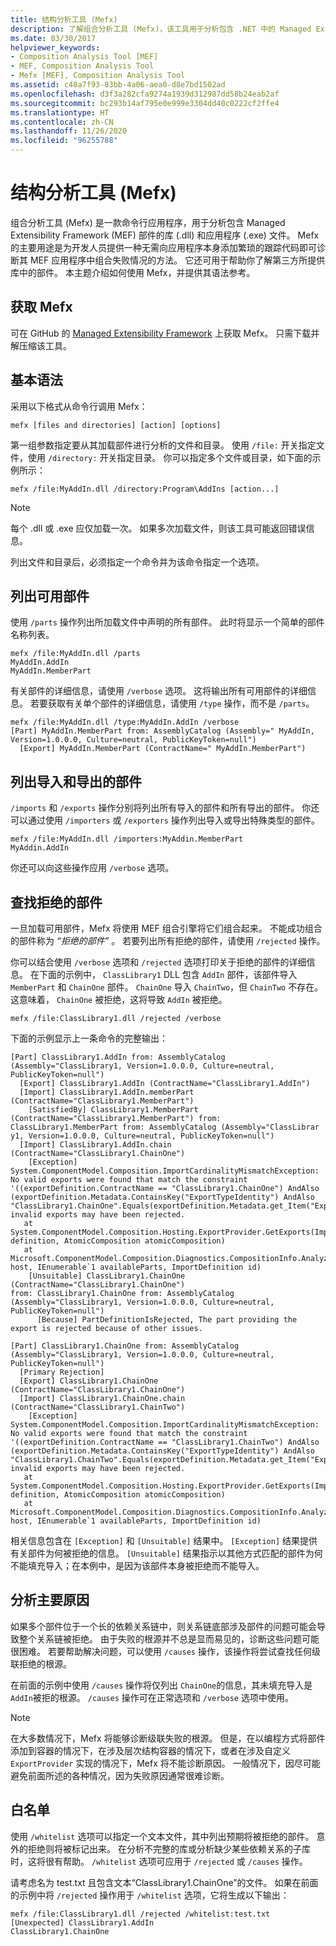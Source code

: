 ```yaml
---
title: 结构分析工具 (Mefx)
description: 了解组合分析工具 (Mefx)，该工具用于分析包含 .NET 中的 Managed Extensibility Framework (MEF) 部件的 DLL 和 EXE 文件。
ms.date: 03/30/2017
helpviewer_keywords:
- Composition Analysis Tool [MEF]
- MEF, Composition Analysis Tool
- Mefx [MEF], Composition Analysis Tool
ms.assetid: c48a7f93-83bb-4a06-aea0-d8e7bd1502ad
ms.openlocfilehash: d3f3a282cfa9274a1939d312987dd58b24eab2af
ms.sourcegitcommit: bc293b14af795e0e999e3304dd40c0222cf2ffe4
ms.translationtype: HT
ms.contentlocale: zh-CN
ms.lasthandoff: 11/26/2020
ms.locfileid: "96255788"
---
```

# <a name="composition-analysis-tool-mefx"></a>结构分析工具 (Mefx)

组合分析工具 (Mefx) 是一款命令行应用程序，用于分析包含 Managed Extensibility Framework (MEF) 部件的库 (.dll) 和应用程序 (.exe) 文件。 Mefx 的主要用途是为开发人员提供一种无需向应用程序本身添加繁琐的跟踪代码即可诊断其 MEF 应用程序中组合失败情况的方法。 它还可用于帮助你了解第三方所提供库中的部件。 本主题介绍如何使用 Mefx，并提供其语法参考。  
  
<a name="getting_mefx"></a>

## <a name="getting-mefx"></a>获取 Mefx  

 可在 GitHub 的 [Managed Extensibility Framework](https://github.com/MicrosoftArchive/mef/releases/tag/4.0) 上获取 Mefx。 只需下载并解压缩该工具。  
  
<a name="basic_syntax"></a>

## <a name="basic-syntax"></a>基本语法  

 采用以下格式从命令行调用 Mefx：  
  
```console
mefx [files and directories] [action] [options]  
```  
  
 第一组参数指定要从其加载部件进行分析的文件和目录。 使用 `/file:` 开关指定文件，使用 `/directory:` 开关指定目录。 你可以指定多个文件或目录，如下面的示例所示：  
  
```console  
mefx /file:MyAddIn.dll /directory:Program\AddIns [action...]  
```  
  
> [!NOTE]
> 每个 .dll 或 .exe 应仅加载一次。 如果多次加载文件，则该工具可能返回错误信息。  
  
 列出文件和目录后，必须指定一个命令并为该命令指定一个选项。  
  
<a name="listing_available_parts"></a>

## <a name="listing-available-parts"></a>列出可用部件  

 使用 `/parts` 操作列出所加载文件中声明的所有部件。 此时将显示一个简单的部件名称列表。  
  
```console
mefx /file:MyAddIn.dll /parts  
MyAddIn.AddIn  
MyAddIn.MemberPart  
```  
  
 有关部件的详细信息，请使用 `/verbose` 选项。 这将输出所有可用部件的详细信息。 若要获取有关单个部件的详细信息，请使用 `/type` 操作，而不是 `/parts`。  
  
```console  
mefx /file:MyAddIn.dll /type:MyAddIn.AddIn /verbose  
[Part] MyAddIn.MemberPart from: AssemblyCatalog (Assembly=" MyAddIn, Version=1.0.0.0, Culture=neutral, PublicKeyToken=null")  
  [Export] MyAddIn.MemberPart (ContractName=" MyAddIn.MemberPart")  
```  
  
<a name="listing_imports_and_exports"></a>

## <a name="listing-imports-and-exports"></a>列出导入和导出的部件  

 `/imports` 和 `/exports` 操作分别将列出所有导入的部件和所有导出的部件。 你还可以通过使用 `/importers` 或 `/exporters` 操作列出导入或导出特殊类型的部件。  
  
```console  
mefx /file:MyAddIn.dll /importers:MyAddin.MemberPart  
MyAddin.AddIn  
```  
  
 你还可以向这些操作应用 `/verbose` 选项。  
  
<a name="finding_rejected_parts"></a>

## <a name="finding-rejected-parts"></a>查找拒绝的部件  

 一旦加载可用部件，Mefx 将使用 MEF 组合引擎将它们组合起来。 不能成功组合的部件称为 *“拒绝的部件”* 。 若要列出所有拒绝的部件，请使用 `/rejected` 操作。  
  
 你可以结合使用 `/verbose` 选项和 `/rejected` 选项打印关于拒绝的部件的详细信息。 在下面的示例中， `ClassLibrary1` DLL 包含 `AddIn` 部件，该部件导入 `MemberPart` 和 `ChainOne` 部件。 `ChainOne` 导入 `ChainTwo`，但 `ChainTwo` 不存在。 这意味着， `ChainOne` 被拒绝，这将导致 `AddIn` 被拒绝。  
  
```console  
mefx /file:ClassLibrary1.dll /rejected /verbose  
```  
  
 下面的示例显示上一条命令的完整输出：  
  
```output
[Part] ClassLibrary1.AddIn from: AssemblyCatalog (Assembly="ClassLibrary1, Version=1.0.0.0, Culture=neutral, PublicKeyToken=null")  
  [Export] ClassLibrary1.AddIn (ContractName="ClassLibrary1.AddIn")  
  [Import] ClassLibrary1.AddIn.memberPart (ContractName="ClassLibrary1.MemberPart")  
    [SatisfiedBy] ClassLibrary1.MemberPart (ContractName="ClassLibrary1.MemberPart") from: ClassLibrary1.MemberPart from: AssemblyCatalog (Assembly="ClassLibrar  
y1, Version=1.0.0.0, Culture=neutral, PublicKeyToken=null")  
  [Import] ClassLibrary1.AddIn.chain (ContractName="ClassLibrary1.ChainOne")  
    [Exception] System.ComponentModel.Composition.ImportCardinalityMismatchException: No valid exports were found that match the constraint '((exportDefinition.ContractName == "ClassLibrary1.ChainOne") AndAlso (exportDefinition.Metadata.ContainsKey("ExportTypeIdentity") AndAlso "ClassLibrary1.ChainOne".Equals(exportDefinition.Metadata.get_Item("ExportTypeIdentity"))))', invalid exports may have been rejected.  
   at System.ComponentModel.Composition.Hosting.ExportProvider.GetExports(ImportDefinition definition, AtomicComposition atomicComposition)  
   at Microsoft.ComponentModel.Composition.Diagnostics.CompositionInfo.AnalyzeImportDefinition(ExportProvider host, IEnumerable`1 availableParts, ImportDefinition id)  
    [Unsuitable] ClassLibrary1.ChainOne (ContractName="ClassLibrary1.ChainOne")  
from: ClassLibrary1.ChainOne from: AssemblyCatalog (Assembly="ClassLibrary1, Version=1.0.0.0, Culture=neutral, PublicKeyToken=null")  
      [Because] PartDefinitionIsRejected, The part providing the export is rejected because of other issues.  
  
[Part] ClassLibrary1.ChainOne from: AssemblyCatalog (Assembly="ClassLibrary1, Version=1.0.0.0, Culture=neutral, PublicKeyToken=null")  
  [Primary Rejection]  
  [Export] ClassLibrary1.ChainOne (ContractName="ClassLibrary1.ChainOne")  
  [Import] ClassLibrary1.ChainOne.chain (ContractName="ClassLibrary1.ChainTwo")  
    [Exception] System.ComponentModel.Composition.ImportCardinalityMismatchException: No valid exports were found that match the constraint '((exportDefinition.ContractName == "ClassLibrary1.ChainTwo") AndAlso (exportDefinition.Metadata.ContainsKey("ExportTypeIdentity") AndAlso "ClassLibrary1.ChainTwo".Equals(exportDefinition.Metadata.get_Item("ExportTypeIdentity"))))', invalid exports may have been rejected.  
   at System.ComponentModel.Composition.Hosting.ExportProvider.GetExports(ImportDefinition definition, AtomicComposition atomicComposition)  
   at Microsoft.ComponentModel.Composition.Diagnostics.CompositionInfo.AnalyzeImportDefinition(ExportProvider host, IEnumerable`1 availableParts, ImportDefinition id)  
```  
  
 相关信息包含在 `[Exception]` 和 `[Unsuitable]` 结果中。 `[Exception]` 结果提供有关部件为何被拒绝的信息。 `[Unsuitable]` 结果指示以其他方式匹配的部件为何不能填充导入；在本例中，是因为该部件本身被拒绝而不能导入。  
  
<a name="analyzing_primary_causes"></a>

## <a name="analyzing-primary-causes"></a>分析主要原因  

 如果多个部件位于一个长的依赖关系链中，则关系链底部涉及部件的问题可能会导致整个关系链被拒绝。 由于失败的根源并不总是显而易见的，诊断这些问题可能很困难。 若要帮助解决问题，可以使用 `/causes` 操作，该操作将尝试查找任何级联拒绝的根源。  
  
 在前面的示例中使用 `/causes` 操作将仅列出 `ChainOne`的信息，其未填充导入是 `AddIn`被拒的根源。 `/causes` 操作可在正常选项和 `/verbose` 选项中使用。  
  
> [!NOTE]
> 在大多数情况下，Mefx 将能够诊断级联失败的根源。 但是，在以编程方式将部件添加到容器的情况下，在涉及层次结构容器的情况下，或者在涉及自定义 `ExportProvider` 实现的情况下，Mefx 将不能诊断原因。 一般情况下，因尽可能避免前面所述的各种情况，因为失败原因通常很难诊断。  
  
<a name="white_lists"></a>

## <a name="white-lists"></a>白名单  

 使用 `/whitelist` 选项可以指定一个文本文件，其中列出预期将被拒绝的部件。 意外的拒绝则将被标记出来。 在分析不完整的库或分析缺少某些依赖关系的子库时，这将很有帮助。 `/whitelist` 选项可应用于 `/rejected` 或 `/causes` 操作。  
  
 请考虑名为 test.txt 且包含文本“ClassLibrary1.ChainOne”的文件。 如果在前面的示例中将 `/rejected` 操作用于 `/whitelist` 选项，它将生成以下输出：  
  
```console
mefx /file:ClassLibrary1.dll /rejected /whitelist:test.txt  
[Unexpected] ClassLibrary1.AddIn  
ClassLibrary1.ChainOne  
```
